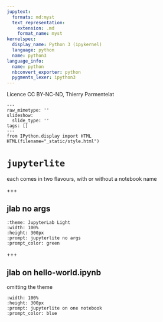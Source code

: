 ```yaml
---
jupytext:
  formats: md:myst
  text_representation:
    extension: .md
    format_name: myst
kernelspec:
  display_name: Python 3 (ipykernel)
  language: python
  name: python3
language_info:
  name: python
  nbconvert_exporter: python
  pygments_lexer: ipython3
---
```


Licence CC BY-NC-ND, Thierry Parmentelat

```{raw-cell}
---
raw_mimetype: ''
slideshow:
  slide_type: ''
tags: []
---
from IPython.display import HTML
HTML(filename="_static/style.html")
```

# `jupyterlite`

each comes in two flavours, with or without a notebook name

+++

## jlab no args

```{jupyterlite}
:theme: JupyterLab Light
:width: 100%
:height: 300px
:prompt: jupyterlite no args
:prompt_color: green
```

+++

## jlab on hello-world.ipynb

omitting the theme

```{jupyterlite} hello-world.ipynb
:width: 100%
:height: 300px
:prompt: jupyterlite on one notebook
:prompt_color: blue
```
